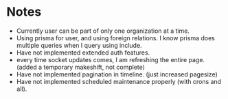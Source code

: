# Notes

- Currently user can be part of only one organization at a time.
- Using prisma for user, and using foreign relations. I know prisma does multiple queries when I query using include.
- Have not implemented extended auth features.
- every time socket updates comes, I am refreshing the entire page. (added a temporary makeshift, not complete)
- Have not implemented pagination in timeline. (just increased pagesize)
- Have not implemented scheduled maintenance properly (with crons and all).